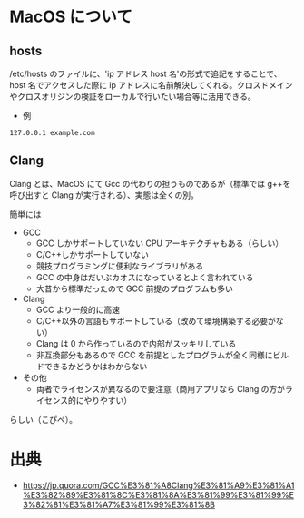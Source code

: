 # MacOS について

## hosts

/etc/hosts のファイルに、'ip アドレス host 名'の形式で追記をすることで、host 名でアクセスした際に ip アドレスに名前解決してくれる。クロスドメインやクロスオリジンの検証をローカルで行いたい場合等に活用できる。

- 例

```
127.0.0.1 example.com
```

## Clang

Clang とは、MacOS にて Gcc の代わりの担うものであるが（標準では g++を呼び出すと Clang が実行される）、実態は全くの別。

簡単には

- GCC
  - GCC しかサポートしていない CPU アーキテクチャもある（らしい）
  - C/C++しかサポートしていない
  - 競技プログラミングに便利なライブラリがある
  - GCC の中身はだいぶカオスになっているとよく言われている
  - 大昔から標準だったので GCC 前提のプログラムも多い
- Clang
  - GCC より一般的に高速
  - C/C++以外の言語もサポートしている（改めて環境構築する必要がない）
  - Clang は 0 から作っているので内部がスッキリしている
  - 非互換部分もあるので GCC を前提としたプログラムが全く同様にビルドできるかどうかはわからない
- その他
  - 両者でライセンスが異なるので要注意（商用アプリなら Clang の方がライセンス的にやりやすい）

らしい（こぴぺ）。

# 出典

- https://jp.quora.com/GCC%E3%81%A8Clang%E3%81%A9%E3%81%A1%E3%82%89%E3%81%8C%E3%81%8A%E3%81%99%E3%81%99%E3%82%81%E3%81%A7%E3%81%99%E3%81%8B
